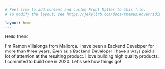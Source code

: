 ```yaml
---
# Feel free to add content and custom Front Matter to this file.
# To modify the layout, see https://jekyllrb.com/docs/themes/#overriding-theme-defaults

layout: home
---
```


Hello friend,

I'm Ramon Villalonga from Mallorca. I have been a Backend Developer for more than three years.
Even as a Backend Developer I have always paid a lot of attention at the resulting product.
I love building high quality products. I commited to build one in 2020. Let's see how things go!

